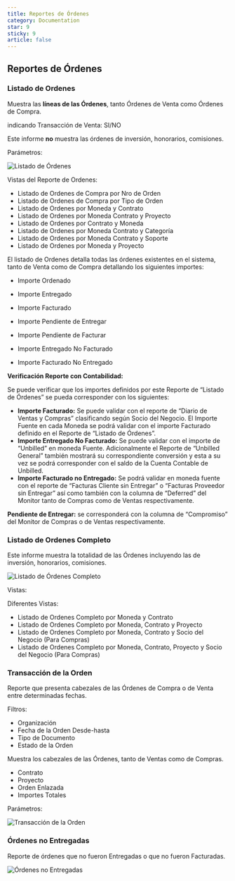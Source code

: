 ```yaml
---
title: Reportes de Órdenes
category: Documentation
star: 9
sticky: 9
article: false
---
```


## Reportes de Órdenes

### Listado de Ordenes

Muestra las **líneas de las Órdenes**, tanto Órdenes de Venta como Órdenes de Compra.

indicando Transacción de Venta: SI/NO

Este informe **no** muestra las órdenes de inversión, honorarios, comisiones.

Parámetros:

![Listado de Órdenes](/assets/img/docs/sales-management/sam-report1.png)

Vistas del Reporte de Ordenes:

* Listado de Ordenes de Compra por Nro de Orden
* Listado de Ordenes de Compra por Tipo de Orden
* Listado de Ordenes por Moneda y Contrato
* Listado de Ordenes por Moneda Contrato y Proyecto
* Listado de Ordenes por Contrato y Moneda
* Listado de Ordenes por Moneda Contrato y Categoría
* Listado de Ordenes por Moneda Contrato y Soporte
* Listado de Ordenes por Moneda y Proyecto

El listado de Ordenes detalla todas las órdenes existentes en el sistema, tanto de Venta como de Compra detallando los siguientes importes:

* Importe Ordenado
* Importe Entregado
* Importe Facturado

* Importe Pendiente de Entregar
* Importe Pendiente de Facturar
* Importe Entregado No Facturado
* Importe Facturado No Entregado

**Verificación Reporte con Contabilidad:**

Se puede verificar que los importes definidos por este Reporte de “Listado de Órdenes” se pueda corresponder con los siguientes:

* **Importe Facturado:** Se puede validar con el reporte de “Diario de Ventas y Compras” clasificando según Socio del Negocio. El Importe Fuente en cada Moneda se podrá validar con el importe Facturado definido en el Reporte de “Listado de Órdenes”.
* **Importe Entregado No Facturado:** Se puede validar con el importe de “Unbilled” en moneda Fuente. Adicionalmente el Reporte de “Unbilled General” también mostrará su correspondiente conversión y esta a su vez se podrá corresponder con el saldo de la Cuenta Contable de Unbilled.
* **Importe Facturado no Entregado:** Se podrá validar en moneda fuente con el reporte de “Facturas Cliente sin Entregar” o “Facturas Proveedor sin Entregar” así como también con la columna de “Deferred” del Monitor tanto de Compras como de Ventas respectivamente.

**Pendiente de Entregar:** se corresponderá con la columna de “Compromiso” del Monitor de Compras o de Ventas respectivamente.

### Listado de Ordenes Completo

Este informe muestra la totalidad de las Órdenes incluyendo las de inversión, honorarios, comisiones.

![Listado de Órdenes Completo](/assets/img/docs/sales-management/sam-report2.png)
  
Vistas:

Diferentes Vistas: 

* Listado de Ordenes Completo por Moneda y Contrato
* Listado de Ordenes Completo por Moneda, Contrato y Proyecto
* Listado de Ordenes Completo por Moneda, Contrato y Socio del Negocio (Para Compras)
* Listado de Ordenes Completo por Moneda, Contrato, Proyecto y Socio del Negocio (Para Compras)

### Transacción de la Orden

Reporte que presenta cabezales de las Órdenes de Compra o de Venta entre determinadas fechas.

Filtros: 

* Organización
* Fecha de la Orden Desde-hasta
* Tipo de Documento
* Estado de la Orden

Muestra los cabezales de las Órdenes, tanto de Ventas como de Compras.

* Contrato
* Proyecto
* Orden Enlazada
* Importes Totales

Parámetros:

![Transacción de la Orden](/assets/img/docs/sales-management/sam-report3.png)

### Órdenes no Entregadas

Reporte de órdenes que no fueron Entregadas o que no fueron Facturadas.

![Órdenes no Entregadas](/assets/img/docs/sales-management/sam-report4.png)
